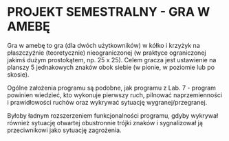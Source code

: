 # PROJEKT SEMESTRALNY - GRA W AMEBĘ

Gra w amebę to gra (dla dwóch użytkowników) w kółko i krzyżyk na
płaszczyźnie (teoretycznie) nieograniczonej (w praktyce ograniczonej
jakimś dużym prostokątem, np. 25 x 25). Celem gracza jest ustawienie
na planszy 5 jednakowych znaków obok siebie (w pionie, w poziomie lub
po skosie).

Ogólne założenia programu są podobne, jak programu z Lab. 7 - program
powinien wiedzieć, kto wykonuje pierwszy ruch, pilnować naprzemienności
i prawidłowości ruchów oraz wykrywać sytuację wygranej/przegranej.

Byłoby ładnym rozszerzeniem funkcjonalności programu, gdyby wykrywał
również sytuację otwartej obustronnie trójki znaków i sygnalizował ją
przeciwnikowi jako sytuację zagrożenia.
